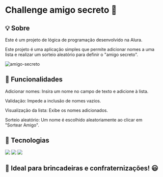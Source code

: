 <h1>Challenge amigo secreto 🎁</h1>

<h2>💡 Sobre</h2>
<p>Este é um projeto de lógica de programação desenvolvido na Alura.</p>
<p>Este projeto é uma aplicação simples que permite adicionar nomes a uma lista e realizar um sorteio aleatório para definir o "amigo secreto".</p>

![amigo-secreto](https://github.com/user-attachments/assets/4454f14e-f44e-49ef-a6e5-12ce4f8b04bf)


<h2>🚀 Funcionalidades</h2>
<p>Adicionar nomes: Insira um nome no campo de texto e adicione à lista.</p>
<p>Validação: Impede a inclusão de nomes vazios.</p>
<p>Visualização da lista: Exibe os nomes adicionados.</p>
<p>Sorteio aleatório: Um nome é escolhido aleatoriamente ao clicar em "Sortear Amigo".</p>

## 🚀 Tecnologias
<div>
  <img src="https://img.shields.io/badge/HTML-239120?style=for-the-badge&logo=html5&logoColor=white">
  <img src="https://img.shields.io/badge/CSS-239120?&style=for-the-badge&logo=css3&logoColor=white">
  <img src="https://img.shields.io/badge/JavaScript-F7DF1E?style=for-the-badge&logo=javascript&logoColor=black">
</div>

## 📌 Ideal para brincadeiras e confraternizações! 😃

